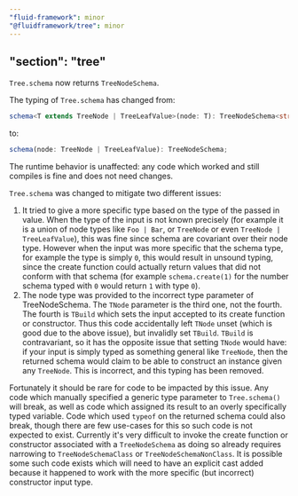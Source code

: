 ```yaml
---
"fluid-framework": minor
"@fluidframework/tree": minor
---
```

"section": "tree"
---
`Tree.schema` now returns `TreeNodeSchema`.

The typing of `Tree.schema` has changed from:

```typescript
schema<T extends TreeNode | TreeLeafValue>(node: T): TreeNodeSchema<string, NodeKind, unknown, T>;
```

to:

```typescript
schema(node: TreeNode | TreeLeafValue): TreeNodeSchema;
```

The runtime behavior is unaffected: any code which worked and still compiles is fine and does not need changes.

`Tree.schema` was changed to mitigate two different issues:

1. It tried to give a more specific type based on the type of the passed in value.
   When the type of the input is not known precisely (for example it is a union of node types like `Foo | Bar`, or `TreeNode` or even `TreeNode | TreeLeafValue`), this was fine since schema are covariant over their node type.
   However when the input was more specific that the schema type, for example the type is simply `0`, this would result in unsound typing, since the create function could actually return values that did not conform with that schema (for example `schema.create(1)` for the number schema typed with `0` would return `1` with type `0`).
2. The node type was provided to the incorrect type parameter of TreeNodeSchema.
   The `TNode` parameter is the third one, not the fourth.
   The fourth is `TBuild` which sets the input accepted to its create function or constructor.
   Thus this code accidentally left `TNode` unset (which is good due to the above issue), but invalidly set `TBuild`.
   `TBuild` is contravariant, so it has the opposite issue that setting `TNode` would have: if your input is simply typed as something general like `TreeNode`, then the returned schema would claim to be able to construct an instance given any `TreeNode`.
   This is incorrect, and this typing has been removed.

Fortunately it should be rare for code to be impacted by this issue.
Any code which manually specified a generic type parameter to `Tree.schema()` will break, as well as code which assigned its result to an overly specifically typed variable.
Code which used `typeof` on the returned schema could also break, though there are few use-cases for this so such code is not expected to exist.
Currently it's very difficult to invoke the create function or constructor associated with a `TreeNodeSchema` as doing so already requires narrowing to `TreeNodeSchemaClass` or `TreeNodeSchemaNonClass`.
It is possible some such code exists which will need to have an explicit cast added because it happened to work with the more specific (but incorrect) constructor input type.
